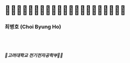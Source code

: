 # 🗿🗿🗿🗿🗿🗿🗿🗿🗿🗿🗿🗿🗿🗿🗿🗿🗿🗿🗿🗿🗿

### 최병호 (Choi Byung Ho)
<br/>
<br/>

##### 🏫고려대학교 전기전자공학부🐯💡        


<!---
##### 🌏서울시 동대문구

##### 🛠️ Currently Learning = {C, C++, Python, Verilog, Java, Math, Science ...}
<br/>
<br/>
<br/>
<br/>
<br/>

##### 개발보다 계발에 가까운 일들을 하는중
<br/>

##### 인스타그램 @b_young_ho, @chlqudzh
  --->
  
<!---
bankochoi/bankochoi is a ✨ special ✨ repository because its `README.md` (this file) appears on your GitHub profile.
You can click the Preview link to take a look at your changes.
--->

